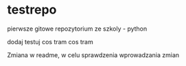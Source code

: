 # testrepo
pierwsze gitowe repozytorium ze szkoly - python

dodaj testuj cos tram cos tram 


Zmiana w readme, w celu sprawdzenia wprowadzania zmian
